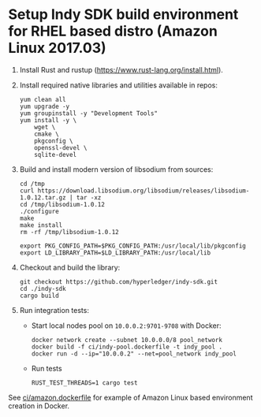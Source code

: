 # Setup Indy SDK build environment for RHEL based distro (Amazon Linux 2017.03)

1. Install Rust and rustup (https://www.rust-lang.org/install.html).
1. Install required native libraries and utilities available in repos:
   
   ```
   yum clean all
   yum upgrade -y
   yum groupinstall -y "Development Tools"
   yum install -y \
       wget \
       cmake \
       pkgconfig \
       openssl-devel \
       sqlite-devel
   ```
1. Build and install modern version of libsodium from sources:
   
   ```
   cd /tmp
   curl https://download.libsodium.org/libsodium/releases/libsodium-1.0.12.tar.gz | tar -xz
   cd /tmp/libsodium-1.0.12
   ./configure
   make
   make install
   rm -rf /tmp/libsodium-1.0.12

   export PKG_CONFIG_PATH=$PKG_CONFIG_PATH:/usr/local/lib/pkgconfig
   export LD_LIBRARY_PATH=$LD_LIBRARY_PATH:/usr/local/lib
   ```

1. Checkout and build the library:

   ```
   git checkout https://github.com/hyperledger/indy-sdk.git
   cd ./indy-sdk
   cargo build
   ```
1. Run integration tests:
    * Start local nodes pool on `10.0.0.2:9701-9708` with Docker:
      
      ```
      docker network create --subnet 10.0.0.0/8 pool_network
      docker build -f ci/indy-pool.dockerfile -t indy_pool .
      docker run -d --ip="10.0.0.2" --net=pool_network indy_pool
      ```
    * Run tests
      
      ```
      RUST_TEST_THREADS=1 cargo test
      ```

See [ci/amazon.dockerfile](https://github.com/hyperledger/indy-sdk/tree/master/ci/amazon.dockerfile) for example of Amazon Linux based environment creation in Docker.